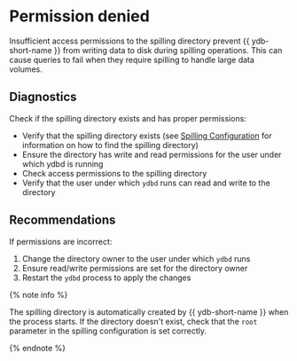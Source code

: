 # Permission denied

Insufficient access permissions to the spilling directory prevent {{ ydb-short-name }} from writing data to disk during spilling operations. This can cause queries to fail when they require spilling to handle large data volumes.

## Diagnostics

Check if the spilling directory exists and has proper permissions:

- Verify that the spilling directory exists (see [Spilling Configuration](../../reference/configuration/table_service_config.md#root) for information on how to find the spilling directory)
- Ensure the directory has write and read permissions for the user under which ydbd is running
- Check access permissions to the spilling directory
- Verify that the user under which `ydbd` runs can read and write to the directory

## Recommendations

If permissions are incorrect:

1. Change the directory owner to the user under which `ydbd` runs
2. Ensure read/write permissions are set for the directory owner
3. Restart the `ydbd` process to apply the changes

{% note info %}

The spilling directory is automatically created by {{ ydb-short-name }} when the process starts. If the directory doesn't exist, check that the `root` parameter in the spilling configuration is set correctly.

{% endnote %}
